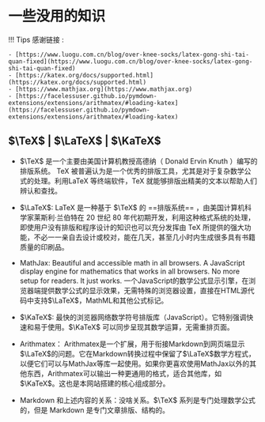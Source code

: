 
# 一些没用的知识


!!! Tips
    感谢链接 : 

    - [https://www.luogu.com.cn/blog/over-knee-socks/latex-gong-shi-tai-quan-fixed](https://www.luogu.com.cn/blog/over-knee-socks/latex-gong-shi-tai-quan-fixed)
    - [https://katex.org/docs/supported.html](https://katex.org/docs/supported.html)
    - [https://www.mathjax.org](https://www.mathjax.org)
    - [https://facelessuser.github.io/pymdown-extensions/extensions/arithmatex/#loading-katex](https://facelessuser.github.io/pymdown-extensions/extensions/arithmatex/#loading-katex)


## $\TeX$ | $\LaTeX$ | $\KaTeX$

- $\TeX$ 是一个主要由美国计算机教授高德纳（ Donald Ervin Knuth ）编写的排版系统。 TeX 被普遍认为是一个优秀的排版工具，尤其是对于复杂数学公式的处理。利用LaTeX 等终端软件，TeX 就能够排版出精美的文本以帮助人们辨认和查找。

- $\LaTeX$: LaTeX 是一种基于 $\TeX$ 的 ==排版系统== ，由美国计算机科学家莱斯利·兰伯特在 20 世纪 80 年代初期开发，利用这种格式系统的处理，即使用户没有排版和程序设计的知识也可以充分发挥由 TeX 所提供的强大功能，不必一一亲自去设计或校对，能在几天，甚至几小时内生成很多具有书籍质量的印刷品。

- $\text{MathJax}$: Beautiful and accessible math in all browsers. A JavaScript display engine for mathematics that works in all browsers. No more setup for readers. It just works. 一个JavaScript的数学公式显示引擎，在浏览器端提供数学公式的显示效果，无需特殊的浏览器设置，直接在HTML源代码中支持$\LaTeX$，MathML和其他公式标记。


- $\KaTeX$: 最快的浏览器网络数学符号排版库（JavaScript）。它特别强调快速和易于使用。$\KaTeX$ 可以同步呈现其数学运算，无需重排页面。

- $\text{Arithmatex}$： Arithmatex是一个扩展，用于衔接Markdown到网页端显示$\LaTeX$的问题。它在Markdown转换过程中保留了$\LaTeX$数学方程式，以便它们可以与MathJax等库一起使用。如果你更喜欢使用MathJax以外的其他东西，Arithmatex可以输出一种更通用的格式，适合其他库，如$\KaTeX$。这也是本网站搭建的核心组成部分。
- $\text{Markdown}$ 和上述内容的关系：没啥关系。$\TeX$ 系列是专门处理数学公式的，但是 $\text{Markdown}$ 是专门文章排版、结构的。